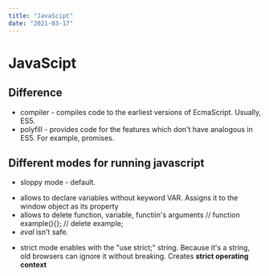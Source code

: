 ```yaml
---
title: "JavaScipt"
date: "2021-03-17"
---
```


# JavaScipt 

## Difference

- compiler - compiles code to the earliest versions of EcmaScript. Usually, ES5.
- polyfill - provides code for the features which don't have analogous in ES5. For example, promises.

## Different modes for running javascript

- sloppy mode - default.

* allows to declare variables without keyword VAR. Assigns it to the window object as its property
* allows to delete function, variable, functiin's arguments
  // function example(){};
  // delete example;
* <i>eval</i> isn't safe.

- strict mode 
  enables with the "use strict;" string. Because it's a string, old browsers can ignore it without breaking.
  Creates <b>strict operating context </b>
